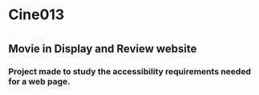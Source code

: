 # Cine013
#

## Movie in Display and Review website
### Project made to study the accessibility requirements needed for a web page.
